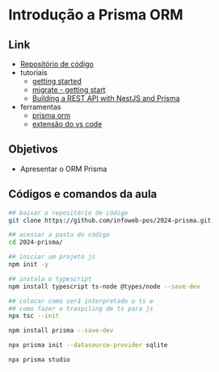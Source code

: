 # Introdução a Prisma ORM

## Link
- [Repositório de código](https://github.com/infoweb-pos/2024-prisma)
- tutoriais
  - [getting started](https://www.prisma.io/docs/getting-started/quickstart)
  - [migrate - getting start](https://www.prisma.io/docs/orm/prisma-migrate/getting-started)
  - [Building a REST API with NestJS and Prisma](https://www.prisma.io/blog/nestjs-prisma-rest-api-7D056s1BmOL0)
- ferramentas
  - [prisma orm](https://www.prisma.io/)
  - [extensão do vs code](https://marketplace.visualstudio.com/items?itemName=Prisma.prisma)
## Objetivos
- Apresentar o ORM Prisma

## Códigos e comandos da aula
```bash
## baixar o repositório de código
git clone https://github.com/infoweb-pos/2024-prisma.git

## acessar a pasta do código
cd 2024-prisma/

## iniciar um projeto js
npm init -y

## instala o typescript
npm install typescript ts-node @types/node --save-dev

## colocar como será interpretado o ts e
## como fazer o traspiling de ts para js
npx tsc --init

npm install prisma --save-dev

npx prisma init --datasource-provider sqlite

npx prisma studio
```
